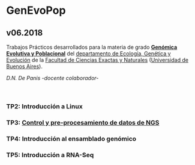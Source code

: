 # GenEvoPop

## v06.2018

Trabajos Prácticos desarrollados para la materia de grado [**Genómica Evolutiva y Poblacional**](https://www.genevopop.net/grado.html) del [departamento de Ecología, Genética y Evolución](https://www.ege.fcen.uba.ar) de la [Facultad de Ciencias Exactas y Naturales](https://exactas.uba.ar/) ([Universidad de Buenos Aires](https://www.uba.ar)).

_D.N. De Panis -docente colaborador-_<br/><br/><br/>



### TP2: Introducción a Linux

### TP3: [Control y pre-procesamiento de datos de NGS](https://github.com/lunfardista/GenEvoPop/blob/master/TP3/README.md)

### TP4: Introducción al ensamblado genómico

### TP5: Introducción a RNA-Seq

